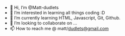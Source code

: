 - 👋 Hi, I’m @Matt-dudlets
- 👀 I’m interested in learning all things coding :D
- 🌱 I’m currently learning HTML, Javascript, Git, Github.
- 💞️ I’m looking to collaborate on ...
- 📫 How to reach me @ matt/dudlets@gmail.com

<!---
Matt-dudlets/Matt-dudlets is a ✨ special ✨ repository because its `README.md` (this file) appears on your GitHub profile.
You can click the Preview link to take a look at your changes.
--->
